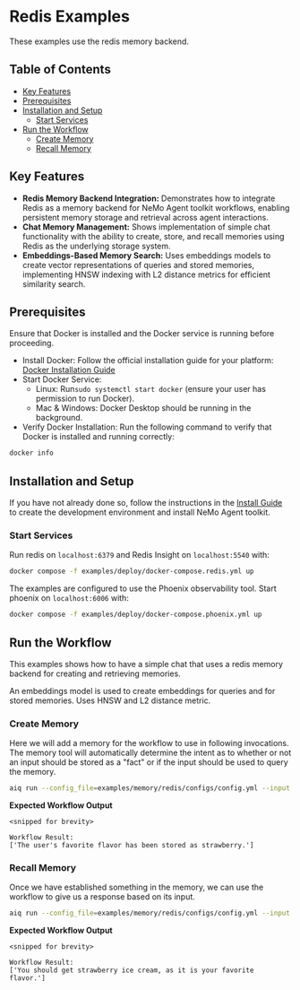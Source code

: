 <!--
SPDX-FileCopyrightText: Copyright (c) 2025, NVIDIA CORPORATION & AFFILIATES. All rights reserved.
SPDX-License-Identifier: Apache-2.0

Licensed under the Apache License, Version 2.0 (the "License");
you may not use this file except in compliance with the License.
You may obtain a copy of the License at

http://www.apache.org/licenses/LICENSE-2.0

Unless required by applicable law or agreed to in writing, software
distributed under the License is distributed on an "AS IS" BASIS,
WITHOUT WARRANTIES OR CONDITIONS OF ANY KIND, either express or implied.
See the License for the specific language governing permissions and
limitations under the License.
-->

# Redis Examples

These examples use the redis memory backend.

## Table of Contents

- [Key Features](#key-features)
- [Prerequisites](#prerequisites)
- [Installation and Setup](#installation-and-setup)
  - [Start Services](#start-services)
- [Run the Workflow](#run-the-workflow)
  - [Create Memory](#create-memory)
  - [Recall Memory](#recall-memory)

## Key Features

- **Redis Memory Backend Integration:** Demonstrates how to integrate Redis as a memory backend for NeMo Agent toolkit workflows, enabling persistent memory storage and retrieval across agent interactions.
- **Chat Memory Management:** Shows implementation of simple chat functionality with the ability to create, store, and recall memories using Redis as the underlying storage system.
- **Embeddings-Based Memory Search:** Uses embeddings models to create vector representations of queries and stored memories, implementing HNSW indexing with L2 distance metrics for efficient similarity search.

## Prerequisites

Ensure that Docker is installed and the Docker service is running before proceeding.

- Install Docker: Follow the official installation guide for your platform: [Docker Installation Guide](https://docs.docker.com/engine/install/)
- Start Docker Service:
  - Linux: Run`sudo systemctl start docker` (ensure your user has permission to run Docker).
  - Mac & Windows: Docker Desktop should be running in the background.
- Verify Docker Installation: Run the following command to verify that Docker is installed and running correctly:
```bash
docker info
```

## Installation and Setup

If you have not already done so, follow the instructions in the [Install Guide](../../../docs/source/quick-start/installing.md#install-from-source) to create the development environment and install NeMo Agent toolkit.

### Start Services

Run redis on `localhost:6379` and Redis Insight on `localhost:5540` with:

```bash
docker compose -f examples/deploy/docker-compose.redis.yml up
```

The examples are configured to use the Phoenix observability tool. Start phoenix on `localhost:6006` with:

```bash
docker compose -f examples/deploy/docker-compose.phoenix.yml up
```

## Run the Workflow

This examples shows how to have a simple chat that uses a redis memory backend for creating and retrieving memories.

An embeddings model is used to create embeddings for queries and for stored memories. Uses HNSW and L2 distance metric.

### Create Memory

Here we will add a memory for the workflow to use in following invocations. The memory tool will automatically determine the intent as to whether or not an input should be stored as a "fact" or if the input should be used to query the memory.

```bash
aiq run --config_file=examples/memory/redis/configs/config.yml --input "my favorite flavor is strawberry"
```

**Expected Workflow Output**
```console
<snipped for brevity>

Workflow Result:
['The user's favorite flavor has been stored as strawberry.']
```

### Recall Memory

Once we have established something in the memory, we can use the workflow to give us a response based on its input.

```bash
aiq run --config_file=examples/memory/redis/configs/config.yml --input "what flavor of ice-cream should I get?"
```

**Expected Workflow Output**
```console
<snipped for brevity>

Workflow Result:
['You should get strawberry ice cream, as it is your favorite flavor.']
```
